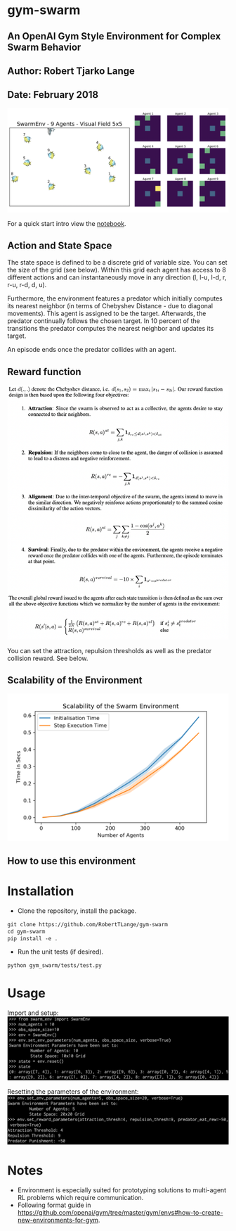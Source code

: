 # gym-swarm
## An OpenAI Gym Style Environment for Complex Swarm Behavior
## Author: Robert Tjarko Lange
## Date: February 2018

![](gym_swarm/images/env_illustration.png)

For a quick start intro view the [notebook](tryout_swarm_env.ipynb).

## Action and State Space

The state space is defined to be a discrete grid of variable size. You can set the size of the grid (see below). Within this grid each agent has access to 8 different actions and can instantaneously move in any direction (l, l-u, l-d, r, r-u, r-d, d, u).

Furthermore, the environment features a predator which initially computes its nearest neighbor (in terms of Chebyshev Distance - due to diagonal movements). This agent is assigned to be the target. Afterwards, the predator continually follows the chosen target. In 10 percent of the transitions the predator computes the nearest neighbor and updates its target.

An episode ends once the predator collides with an agent.

## Reward function

![](gym_swarm/images/reward.png)

You can set the attraction, repulsion thresholds as well as the predator collision reward. See below.

## Scalability of the Environment

![](gym_swarm/images/scalability.png)


## How to use this environment

# Installation

* Clone the repository, install the package.
```
git clone https://github.com/RobertTLange/gym-swarm
cd gym-swarm
pip install -e .
```

* Run the unit tests (if desired).
```
python gym_swarm/tests/test.py
```

# Usage

Import and setup:
![](gym_swarm/images/setup_env.png)

Resetting the parameters of the environment:
![](gym_swarm/images/set_params.png)

# Notes
* Environment is especially suited for prototyping solutions to multi-agent RL problems which require communication.
* Following format guide in https://github.com/openai/gym/tree/master/gym/envs#how-to-create-new-environments-for-gym.
